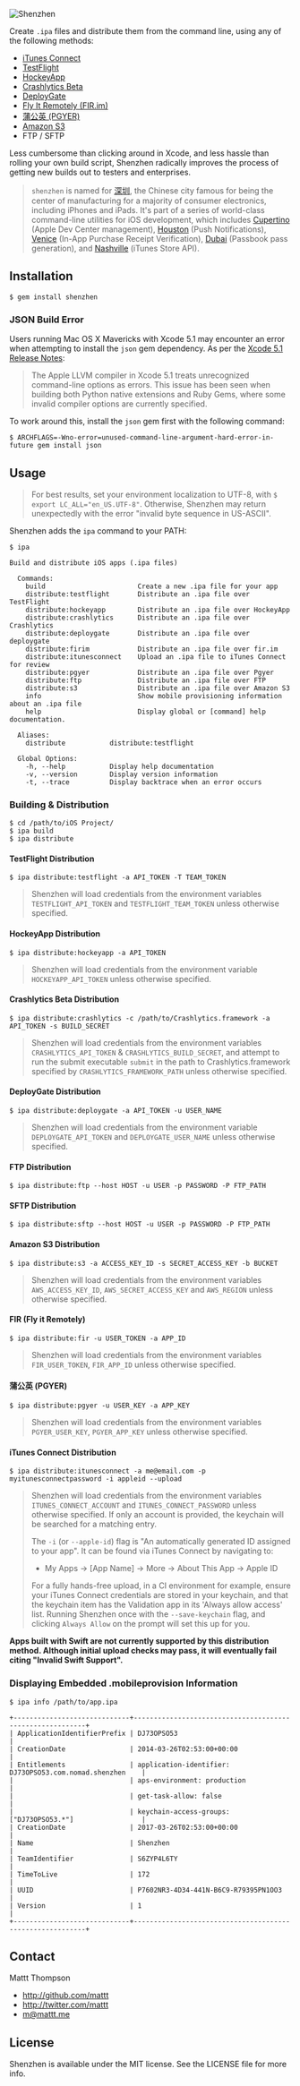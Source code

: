 ![Shenzhen](https://raw.github.com/nomad/nomad.github.io/assets/shenzhen-banner.png)

Create `.ipa` files and distribute them from the command line, using any of the following methods:

- [iTunes Connect](https://itunesconnect.apple.com)
- [TestFlight](https://testflightapp.com/)
- [HockeyApp](http://www.hockeyapp.net)
- [Crashlytics Beta](http://try.crashlytics.com/beta/)
- [DeployGate](https://deploygate.com)
- [Fly It Remotely (FIR.im)](http://fir.im)
- [蒲公英 (PGYER)](http://www.pgyer.com)
- [Amazon S3](http://aws.amazon.com/s3/)
- FTP / SFTP

Less cumbersome than clicking around in Xcode, and less hassle than rolling your own build script, Shenzhen radically improves the process of getting new builds out to testers and enterprises.

> `shenzhen` is named for [深圳](http://en.wikipedia.org/wiki/Shenzhen), the Chinese city famous for being the center of manufacturing for a majority of consumer electronics, including iPhones and iPads.
> It's part of a series of world-class command-line utilities for iOS development, which includes [Cupertino](https://github.com/mattt/cupertino) (Apple Dev Center management), [Houston](https://github.com/mattt/houston) (Push Notifications), [Venice](https://github.com/mattt/venice) (In-App Purchase Receipt Verification), [Dubai](https://github.com/mattt/dubai) (Passbook pass generation), and [Nashville](https://github.com/nomad/nashville) (iTunes Store API).

## Installation

```
$ gem install shenzhen
```

### JSON Build Error

Users running Mac OS X Mavericks with Xcode 5.1 may encounter an error when attempting to install the `json` gem dependency. As per the [Xcode 5.1 Release Notes](https://developer.apple.com/library/ios/releasenotes/DeveloperTools/RN-Xcode/Introduction/Introduction.html):

> The Apple LLVM compiler in Xcode 5.1 treats unrecognized command-line options as errors. This issue has been seen when building both Python native extensions and Ruby Gems, where some invalid compiler options are currently specified.

To work around this, install the `json` gem first with the following command:

```
$ ARCHFLAGS=-Wno-error=unused-command-line-argument-hard-error-in-future gem install json
```

## Usage

> For best results, set your environment localization to UTF-8, with `$ export LC_ALL="en_US.UTF-8"`. Otherwise, Shenzhen may return unexpectedly with the error "invalid byte sequence in US-ASCII".

Shenzhen adds the `ipa` command to your PATH:

```
$ ipa

Build and distribute iOS apps (.ipa files)

  Commands:
    build                       Create a new .ipa file for your app
    distribute:testflight       Distribute an .ipa file over TestFlight
    distribute:hockeyapp        Distribute an .ipa file over HockeyApp
    distribute:crashlytics      Distribute an .ipa file over Crashlytics
    distribute:deploygate       Distribute an .ipa file over deploygate
    distribute:firim            Distribute an .ipa file over fir.im
    distribute:itunesconnect    Upload an .ipa file to iTunes Connect for review
    distribute:pgyer            Distribute an .ipa file over Pgyer
    distribute:ftp              Distribute an .ipa file over FTP
    distribute:s3               Distribute an .ipa file over Amazon S3
    info                        Show mobile provisioning information about an .ipa file
    help                        Display global or [command] help documentation.

  Aliases:
    distribute           distribute:testflight

  Global Options:
    -h, --help           Display help documentation
    -v, --version        Display version information
    -t, --trace          Display backtrace when an error occurs
```

### Building & Distribution

```
$ cd /path/to/iOS Project/
$ ipa build
$ ipa distribute
```

#### TestFlight Distribution

```
$ ipa distribute:testflight -a API_TOKEN -T TEAM_TOKEN
```

> Shenzhen will load credentials from the environment variables `TESTFLIGHT_API_TOKEN` and `TESTFLIGHT_TEAM_TOKEN` unless otherwise specified.

#### HockeyApp Distribution

```
$ ipa distribute:hockeyapp -a API_TOKEN
```

> Shenzhen will load credentials from the environment variable `HOCKEYAPP_API_TOKEN` unless otherwise specified.

#### Crashlytics Beta Distribution

```
$ ipa distribute:crashlytics -c /path/to/Crashlytics.framework -a API_TOKEN -s BUILD_SECRET
```

> Shenzhen will load credentials from the environment variables `CRASHLYTICS_API_TOKEN` & `CRASHLYTICS_BUILD_SECRET`, and attempt to run the submit executable `submit` in the path to Crashlytics.framework specified by `CRASHLYTICS_FRAMEWORK_PATH` unless otherwise specified.


#### DeployGate Distribution

```
$ ipa distribute:deploygate -a API_TOKEN -u USER_NAME
```

> Shenzhen will load credentials from the environment variable `DEPLOYGATE_API_TOKEN` and `DEPLOYGATE_USER_NAME` unless otherwise specified.

#### FTP Distribution

```
$ ipa distribute:ftp --host HOST -u USER -p PASSWORD -P FTP_PATH
```

#### SFTP Distribution

```
$ ipa distribute:sftp --host HOST -u USER -p PASSWORD -P FTP_PATH
```

#### Amazon S3 Distribution

```
$ ipa distribute:s3 -a ACCESS_KEY_ID -s SECRET_ACCESS_KEY -b BUCKET
```

> Shenzhen will load credentials from the environment variables `AWS_ACCESS_KEY_ID`, `AWS_SECRET_ACCESS_KEY` and `AWS_REGION` unless otherwise specified.

#### FIR (Fly it Remotely)

```
$ ipa distribute:fir -u USER_TOKEN -a APP_ID
```

> Shenzhen will load credentials from the environment variables `FIR_USER_TOKEN`, `FIR_APP_ID` unless otherwise specified.

#### 蒲公英 (PGYER)

```
$ ipa distribute:pgyer -u USER_KEY -a APP_KEY
```

> Shenzhen will load credentials from the environment variables `PGYER_USER_KEY`, `PGYER_APP_KEY` unless otherwise specified.


#### iTunes Connect Distribution

```
$ ipa distribute:itunesconnect -a me@email.com -p myitunesconnectpassword -i appleid --upload
```

> Shenzhen will load credentials from the environment variables `ITUNES_CONNECT_ACCOUNT` and `ITUNES_CONNECT_PASSWORD` unless otherwise specified. If only an account is provided, the keychain will be searched for a matching entry.
>
> The `-i` (or `--apple-id`) flag is "An automatically generated ID assigned to your app". It can be found via iTunes Connect by navigating to:
> * My Apps -> [App Name] -> More -> About This App -> Apple ID
>
> For a fully hands-free upload, in a CI environment for example, ensure your iTunes Connect credentials are stored in your keychain, and that the keychain item has the Validation app in its 'Always allow access' list.  Running Shenzhen once with the `--save-keychain` flag, and clicking `Always Allow` on the prompt will set this up for you.

**Apps built with Swift are not currently supported by this distribution method. Although initial upload checks may pass, it will eventually fail citing "Invalid Swift Support".**

### Displaying Embedded .mobileprovision Information

```
$ ipa info /path/to/app.ipa

+-----------------------------+----------------------------------------------------------+
| ApplicationIdentifierPrefix | DJ73OPSO53                                               |
| CreationDate                | 2014-03-26T02:53:00+00:00                                |
| Entitlements                | application-identifier: DJ73OPSO53.com.nomad.shenzhen    |
|                             | aps-environment: production                              |
|                             | get-task-allow: false                                    |
|                             | keychain-access-groups: ["DJ73OPSO53.*"]                 |
| CreationDate                | 2017-03-26T02:53:00+00:00                                |
| Name                        | Shenzhen                                                 |
| TeamIdentifier              | S6ZYP4L6TY                                               |
| TimeToLive                  | 172                                                      |
| UUID                        | P7602NR3-4D34-441N-B6C9-R79395PN1OO3                     |
| Version                     | 1                                                        |
+-----------------------------+----------------------------------------------------------+
```

## Contact

Mattt Thompson

- http://github.com/mattt
- http://twitter.com/mattt
- m@mattt.me

## License

Shenzhen is available under the MIT license. See the LICENSE file for more info.
